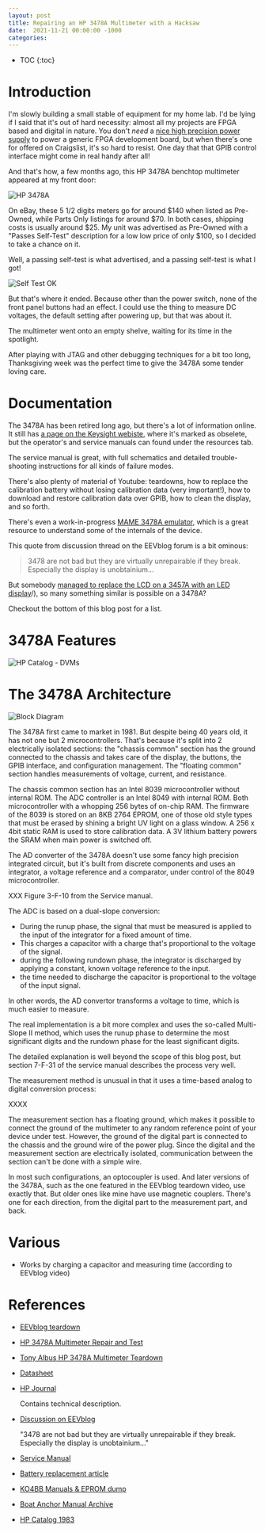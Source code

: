 ```yaml
---
layout: post
title: Repairing an HP 3478A Multimeter with a Hacksaw
date:  2021-11-21 00:00:00 -1000
categories:
---
```


* TOC
{:toc}

# Introduction

I'm slowly building a small stable of equipment for my home lab. I'd be lying if I said
that it's out of hard necessity: almost all my projects are FPGA based and digital in
nature. You don't *need* a [nice high precision power supply](/2021/04/15/Agilent-E3631A-Knob-Repair.html)
to power a generic FPGA development board, but when there's one for offered on Craigslist, it's
so hard to resist. One day that that GPIB control interface might come in real handy after all!

And that's how, a few months ago, this HP 3478A benchtop multimeter appeared at my front door: 

![HP 3478A](/assets/hp3478a/hp3478a.jpg)

On eBay, these 5 1/2 digits meters go for around $140 when listed as Pre-Owned, while Parts Only listings
for around $70. In both cases, shipping costs is usually around $25. My unit was advertised as
Pre-Owned with a "Passes Self-Test" description for a low low price of only $100, so I decided
to take a chance on it.

Well, a passing self-test is what advertised, and a passing self-test is what I got!

![Self Test OK](/assets/hp3478a/self_test_ok.jpg)

But that's where it ended. Because other than the power switch, none of the front panel
buttons had an effect. I could use the thing to measure DC voltages, the default setting after
powering up, but that was about it.

The multimeter went onto an empty shelve, waiting for its time in the spotlight.

After playing with JTAG and other debugging techniques for a bit too long, Thanksgiving week was the 
perfect time to give the 3478A some tender loving care.

# Documentation

The 3478A has been retired long ago, but there's a lot of information online. It still has 
[a page on the Keysight webiste](https://www.keysight.com/us/en/product/3478A/55-digit-dmm-with-hpib-interface.html),
where it's marked as obselete, but the operator's and service manuals can found under the
resources tab.

The service manual is great, with full schematics and detailed trouble-shooting instructions for all 
kinds of failure modes. 

There's also plenty of material of Youtube: teardowns, how to replace the calibration battery without losing 
calibration data (very important!), how to download and restore calibration data over GPIB, how to clean the 
display, and so forth.

There's even a work-in-progress [MAME 3478A emulator](https://github.com/mamedev/mame/blob/master/src/mame/drivers/hp3478a.cpp), 
which is a great resource to understand some of the internals of the device.

This quote from discussion thread on the EEVblog forum is a bit ominous: 

>  3478 are not bad but they are virtually unrepairable if they break. Especially the display is unobtainium...

But somebody [managed to replace the LCD on a 3457A with an LED display](https://www.eevblog.com/forum/projects/led-display-for-hp-3457a-multimeter-i-did-it-)/),
so many something similar is possible on a 3478A?

Checkout the bottom of this blog post for a list.

# 3478A Features

![HP Catalog - DVMs](/assets/hp3478a/hp_catalog_dmvs.png)

# The 3478A Architecture

![Block Diagram](/assets/hp3478a/block_diagram.png)


The 3478A first came to market in 1981. But despite being 40 years old, it has not one but 2 microcontrollers.
That's because it's split into 2 electrically isolated sections: the "chassis common" section has the ground
connected to the chassis and takes care of the display, the buttons, the GPIB interface, and configuration management.
The "floating common" section handles measurements of voltage, current, and resistance. 

The chassis common section has an Intel 8039 microcontroller without internal ROM. The ADC controller is an Intel 8049
with internal ROM.  Both microcontroller with a whopping 256 bytes of on-chip RAM. The firmware of the 8039 is
stored on an 8KB 2764 EPROM, one of those old style types that must be erased by shining a bright UV light
on a glass window. A 256 x 4bit static RAM is used to store calibration data. A 3V lithium battery powers the SRAM
when main power is switched off.

The AD converter of the 3478A doesn't use some fancy high precision integrated circuit, but it's built from
discrete components and uses an integrator, a voltage reference and a comparator, under control of the 8049
microcontroller.

XXX Figure 3-F-10 from the Service manual.

The ADC is based on a dual-slope conversion:

* During the runup phase, the signal that must be measured is applied to the input of the integrator for a 
  fixed amount of time. 
* This charges a capacitor with a charge that's proportional to the voltage of the signal.
* during the following rundown phase, the integrator is discharged by applying a constant, known voltage reference to the input.
* the time needed to discharge the capacitor is proportional to the voltage of the input signal.

In other words, the AD convertor transforms a voltage to time, which is much easier to measure.

The real implementation is a bit more complex and uses the so-called Multi-Slope II method, which uses
the runup phase to determine the most significant digits and the rundown phase for the least significant
digits.

The detailed explanation is well beyond the scope of this blog post, but section 7-F-31 of the service manual
describes the process very well.


The measurement method is unusual in that it uses a time-based analog to digital conversion process: 

XXXX


The measurement section has a floating ground, which makes it possible to connect the ground of the multimeter
to any random reference point of your device under test. However, the ground of the digital part is connected
to the chassis and the ground wire of the power plug. Since the digital and the measurement section are electrically
isolated, communication between the section can't be done with a simple wire.

In most such configurations, an optocoupler is used. And later versions of the 3478A, such as the one featured in the 
EEVblog teardown video, use exactly that. But older ones like mine have use magnetic couplers. There's one for each 
direction, from the digital part to the measurement part, and back.

# Various

* Works by charging a capacitor and measuring time (according to EEVblog video)

# References

* [EEVblog teardown](https://www.youtube.com/watch?v=9v6OksEFqpA) 
* [HP 3478A Multimeter Repair and Test](https://www.youtube.com/watch?v=e-itiJSftzs)
* [Tony Albus HP 3478A Multimeter Teardown](https://www.youtube.com/watch?v=q6JhWIUwEt4)
* [Datasheet](https://accusrc.com/uploads/datasheets/agilent_hp_3478a.pdf)
* [HP Journal](https://www.hpl.hp.com/hpjournal/pdfs/IssuePDFs/1983-02.pdf)

    Contains technical description.

* [Discussion on EEVblog](https://www.eevblog.com/forum/beginners/is-190$-a-bargain-for-a-hp-2378a-bench-multimeter/)

    "3478 are not bad but they are virtually unrepairable if they break. Especially the display is unobtainium..."

* [Service Manual](http://www.arimi.it/wp-content/Strumenti/HP/Multimetri/hp-3478a-Service.pdf)
* [Battery replacement article](http://mrmodemhead.com/blog/hp-3468a-battery-replacement/)

* [KO4BB Manuals & EPROM dump](http://www.ko4bb.com/getsimple/index.php?id=manuals&dir=HP_Agilent/HP_3478A_Multimeter)
* [Boat Anchor Manual Archive](https://bama.edebris.com)
* [HP Catalog 1983](http://hparchive.com/Catalogs/HP-Catalog-1983.pdf)

